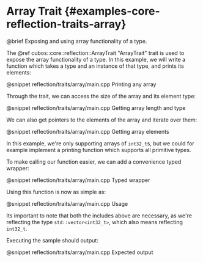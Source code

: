 # Array Trait {#examples-core-reflection-traits-array}

@brief Exposing and using array functionality of a type.

The @ref cubos::core::reflection::ArrayTrait "ArrayTrait" trait is used to
expose the array functionality of a type. In this example, we will write a
function which takes a type and an instance of that type, and prints its
elements:

@snippet reflection/traits/array/main.cpp Printing any array

Through the trait, we can access the size of the array and its element type:

@snippet reflection/traits/array/main.cpp Getting array length and type

We can also get pointers to the elements of the array and iterate over them:

@snippet reflection/traits/array/main.cpp Getting array elements

In this example, we're only supporting arrays of `int32_t`s, but we could for
example implement a printing function which supports all primitive types.

To make calling our function easier, we can add a convenience typed wrapper:

@snippet reflection/traits/array/main.cpp Typed wrapper

Using this function is now as simple as:

@snippet reflection/traits/array/main.cpp Usage

Its important to note that both the includes above are necessary, as we're
reflecting the type `std::vector<int32_t>`, which also means reflecting
`int32_t`.

Executing the sample should output:

@snippet reflection/traits/array/main.cpp Expected output
